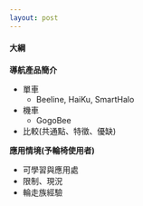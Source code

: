 ```yaml
---
layout: post
---
```


#### 大綱

**導航產品簡介**
  * 單車
    * Beeline, HaiKu, SmartHalo
  * 機車
    * GogoBee
  * 比較(共通點、特徵、優缺)

**應用情境(予輪椅使用者)**
  * 可學習與應用處
  * 限制、現況
  * 輪走族經驗
  
<!--
1.產品介紹
2.共通點、特徵比較
3.優缺比較
4.應用在輪椅使用者?
- 可學習與應用處
- 限制、現況
- 經驗分享
(各產品使用現況、聲量)-->
